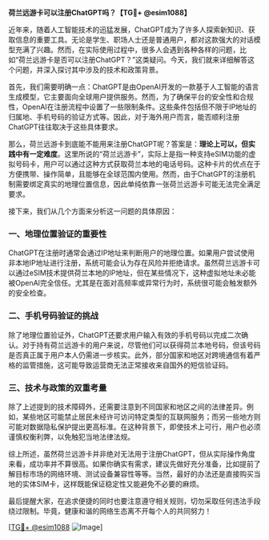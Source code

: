 **荷兰远游卡可以注册ChatGPT吗？【TG💪+ @esim1088】**

近年来，随着人工智能技术的迅猛发展，ChatGPT成为了许多人探索新知识、获取信息的重要工具。无论是学生、职场人士还是普通用户，都对这款强大的对话模型充满了兴趣。然而，在实际使用过程中，很多人会遇到各种各样的问题，比如“荷兰远游卡是否可以注册ChatGPT？”这类疑问。今天，我们就来详细解答这个问题，并深入探讨其中涉及的技术和政策背景。

首先，我们需要明确一点：ChatGPT是由OpenAI开发的一款基于人工智能的语言生成模型，它主要面向全球用户提供服务。然而，为了确保平台的安全性和合规性，OpenAI在注册流程中设置了一些限制条件。这些条件包括但不限于IP地址的归属地、手机号码的验证方式等。因此，对于海外用户而言，能否顺利注册ChatGPT往往取决于这些具体要求。

那么，荷兰远游卡到底能不能用来注册ChatGPT呢？答案是：**理论上可以，但实践中有一定难度**。这里所说的“荷兰远游卡”，实际上是指一种支持eSIM功能的虚拟号码卡，用户可以通过这种方式获取荷兰本地的电话号码。这种卡片的优点在于方便携带、操作简单，且能够在全球范围内使用。然而，由于ChatGPT的注册机制需要绑定真实的地理位置信息，因此单纯依靠一张荷兰远游卡可能无法完全满足要求。

接下来，我们从几个方面来分析这一问题的具体原因：

### 一、地理位置验证的重要性

ChatGPT在注册时通常会通过IP地址来判断用户的地理位置。如果用户尝试使用非本地IP地址进行注册，系统可能会认为存在风险并拒绝请求。虽然荷兰远游卡可以通过eSIM技术提供荷兰本地的IP地址，但在某些情况下，这种虚拟地址未必能被OpenAI完全信任。尤其是在面对高频率或异常行为时，系统很可能会触发额外的安全检查。

### 二、手机号码验证的挑战

除了地理位置验证外，ChatGPT还要求用户输入有效的手机号码以完成二次确认。对于持有荷兰远游卡的用户来说，尽管他们可以获得荷兰本地号码，但该号码是否真正属于用户本人仍需进一步核实。此外，部分国家和地区对跨境通信有着严格的监管措施，这可能导致运营商无法正常接收来自国外的短信验证码。

### 三、技术与政策的双重考量

除了上述提到的技术障碍外，还需要注意到不同国家和地区之间的法律差异。例如，某些地区可能禁止居民未经许可访问特定类型的互联网服务；而另一些地方则可能对数据隐私保护提出更高标准。在这种背景下，即使技术上可行，用户也必须谨慎权衡利弊，以免触犯当地法律法规。

综上所述，虽然荷兰远游卡并非绝对无法用于注册ChatGPT，但从实际操作角度来看，成功率并不算很高。如果你确实有需求，建议先做好充分准备，比如提前了解目标市场的网络环境、测试设备兼容性等等。当然，最好的办法还是直接购买当地的实体SIM卡，这样既能保证稳定性又能避免不必要的麻烦。

最后提醒大家，在追求便捷的同时也要注意遵守相关规则，切勿采取任何违法手段绕过限制。毕竟，健康和谐的网络生态离不开每个人的共同努力！

[[TG💪+ @esim1088](https://t.me/s/esim1088) ![Image](https://i.postimg.cc/4NQfJmqS/Snipaste-2025-05-13-00-14-12.png)]
